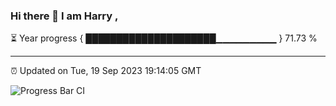 ### Hi there 👋 I am Harry , 

⏳ Year progress { █████████████████████▁▁▁▁▁▁▁▁▁ } 71.73 %

---

⏰ Updated on Tue, 19 Sep 2023 19:14:05 GMT

![Progress Bar CI](https://github.com/duykhang68/duykhang68/workflows/Progress%20Bar%20CI/badge.svg)
